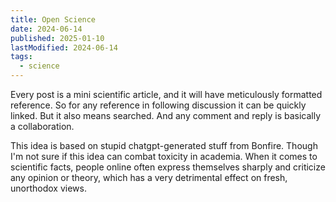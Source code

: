 ```yaml
---
title: Open Science
date: 2024-06-14
published: 2025-01-10
lastModified: 2024-06-14
tags:
  - science
---
```

Every post is a mini scientific article, and it will have meticulously formatted reference. So for any reference in following discussion it can be quickly linked. But it also means searched. And any comment and reply is basically a collaboration.

This idea is based on stupid chatgpt-generated stuff from Bonfire. Though I'm not sure if this idea can combat toxicity in academia. When it comes to scientific facts, people online often express themselves sharply and criticize any opinion or theory, which has a very detrimental effect on fresh, unorthodox views.